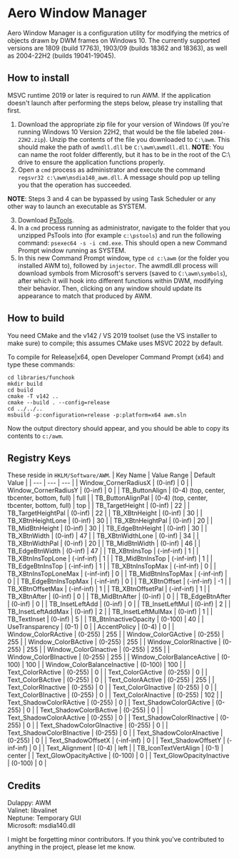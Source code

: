 # Aero Window Manager

Aero Window Manager is a configuration utility for modifying the metrics of
objects drawn by DWM frames on Windows 10. The currently supported versions are
1809 (build 17763), 1903/09 (builds 18362 and 18363), as well as 2004-22H2
(builds 19041-19045).

## How to install

MSVC runtime 2019 or later is required to run AWM. If the application doesn't
launch after performing the steps below, please try installing that first.

1. Download the appropriate zip file for your version of Windows (If you're
   running Windows 10 Version 22H2, that would be the file labeled
   `2004-22H2.zip`). Unzip the contents of the file you downloaded to `C:\awm`.
   This should make the path of `awmdll.dll` be `C:\awm\awmdll.dll`. **NOTE**:
   You can name the root folder differently, but it has to be in the root of
   the C:\ drive to ensure the application functions properly.
2. Open a `cmd` process as administrator and execute the command `regsvr32
   c:\awm\msdia140_awm.dll`. A message should pop up telling you that the
   operation has succeeded.

**NOTE**: Steps 3 and 4 can be bypassed by using Task Scheduler or any other
way to launch an executable as SYSTEM.

3. Download
   [PsTools](https://learn.microsoft.com/en-us/sysinternals/downloads/pstools).
4. In a `cmd` process running as administrator, navigate to the folder that you
   unzipped PsTools into (for example `c:\pstools`) and run the following
   command: `psexec64 -s -i cmd.exe`. This should open a new Command Prompt
   window running as SYSTEM.
5. In this new Command Prompt window, type `cd c:\awm` (or the folder you
   installed AWM to), followed by `injector`. The awmdll.dll process will
   download symbols from Microsoft's servers (saved to `C:\awm\symbols`), after
   which it will hook into different functions within DWM, modifying their
   behavior. Then, clicking on any window should update its appearance to match
   that produced by AWM.

## How to build

You need CMake and the v142 / VS 2019 toolset (use the VS installer to make
sure) to compile; this assumes CMake uses MSVC 2022 by default.

To compile for Release|x64, open Developer Command Prompt (x64) and type these
commands:

```batch
cd libraries/funchook
mkdir build
cd build
cmake -T v142 ..
cmake --build . --config=release
cd ../../..
msbuild -p:configuration=release -p:platform=x64 awm.sln
```

Now the output directory should appear, and you should be able to copy its
contents to `c:/awm`.

## Registry Keys

These reside in `HKLM/Software/AWM`.
| Key Name | Value Range | Default Value |
| --- | --- | --- |
| Window_CornerRadiusX | (0-inf) | 0 |
| Window_CornerRadiusY | (0-inf) | 0 |
| TB_ButtonAlign | (0-4) (top, center, tbcenter, bottom, full) | full |
| TB_ButtonAlignPal | (0-4) (top, center, tbcenter, bottom, full) | top |
| TB_TargetHeight | (0-inf) | 22 |
| TB_TargetHeightPal | (0-inf) | 22 |
| TB_XBtnHeight | (0-inf) | 30 |
| TB_XBtnHeightLone | (0-inf) | 30 |
| TB_XBtnHeightPal | (0-inf) | 20 |
| TB_MidBtnHeight | (0-inf) | 30 |
| TB_EdgeBtnHeight | (0-inf) | 30 |
| TB_XBtnWidth | (0-inf) | 47 |
| TB_XBtnWidthLone | (0-inf) | 34 |
| TB_XBtnWidthPal | (0-inf) | 20 |
| TB_MidBtnWidth | (0-inf) | 46 |
| TB_EdgeBtnWidth | (0-inf) | 47 |
| TB_XBtnInsTop | (-inf-inf) | 1 |
| TB_XBtnInsTopLone | (-inf-inf) | 1 |
| TB_MidBtnInsTop | (-inf-inf) | 1 |
| TB_EdgeBtnInsTop | (-inf-inf) | 1 |
| TB_XBtnInsTopMax | (-inf-inf) | 0 |
| TB_XBtnInsTopLoneMax | (-inf-inf) | 0 |
| TB_MidBtnInsTopMax | (-inf-inf) | 0 |
| TB_EdgeBtnInsTopMax | (-inf-inf) | 0 |
| TB_XBtnOffset | (-inf-inf) | -1 |
| TB_XBtnOffsetMax | (-inf-inf) | 1 |
| TB_XBtnOffsetPal | (-inf-inf) | 1 |
| TB_XBtnAfter | (0-inf) | 0 |
| TB_MidBtnAfter | (0-inf) | 0 |
| TB_EdgeBtnAfter | (0-inf) | 0 |
| TB_InsetLeftAdd | (0-inf) | 0 |
| TB_InsetLeftMul | (0-inf) | 2 |
| TB_InsetLeftAddMax | (0-inf) | 2 |
| TB_InsetLeftMulMax | (0-inf) | 1 |
| TB_TextInset | (0-inf) | 5 |
| TB_BtnInactiveOpacity | (0-100) | 40 |
| UseTransparency | (0-1) | 0 |
| AccentPolicy | (0-4) | 0 |
| Window_ColorRActive | (0-255) | 255 |
| Window_ColorGActive | (0-255) | 255 |
| Window_ColorBActive | (0-255) | 255 |
| Window_ColorRInactive | (0-255) | 255 |
| Window_ColorGInactive | (0-255) | 255 |
| Window_ColorBInactive | (0-255) | 255 |
| Window_ColorBalanceActive | (0-100) | 100 |
| Window_ColorBalanceInactive | (0-100) | 100 |
| Text_ColorRActive | (0-255) | 0 |
| Text_ColorGActive | (0-255) | 0 |
| Text_ColorBActive | (0-255) | 0 |
| Text_ColorAActive | (0-255) | 255 |
| Text_ColorRInactive | (0-255) | 0 |
| Text_ColorGInactive | (0-255) | 0 |
| Text_ColorBInactive | (0-255) | 0 |
| Text_ColorAInactive | (0-255) | 102 |
| Text_ShadowColorRActive | (0-255) | 0 |
| Text_ShadowColorGActive | (0-255) | 0 |
| Text_ShadowColorBActive | (0-255) | 0 |
| Text_ShadowColorAActive | (0-255) | 0 |
| Text_ShadowColorRInactive | (0-255) | 0 |
| Text_ShadowColorGInactive | (0-255) | 0 |
| Text_ShadowColorBInactive | (0-255) | 0 |
| Text_ShadowColorAInactive | (0-255) | 0 |
| Text_ShadowOffsetX | (-inf-inf) | 0 |
| Text_ShadowOffsetY | (-inf-inf) | 0 |
| Text_Alignment | (0-4) | left |
| TB_IconTextVertAlign | (0-1) | center |
| Text_GlowOpacityActive | (0-100) | 0 |
| Text_GlowOpacityInactive | (0-100) | 0 |

## Credits
Dulappy: AWM\
Valinet: libvalinet\
Neptune: Temporary GUI\
Microsoft: msdia140.dll

I might be forgetting minor contributors. If you think you've contributed to
anything in the project, please let me know.
